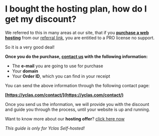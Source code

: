 # I bought the hosting plan, how do I get my discount?


  
We referred to this in many areas at our site, that if you  **[purchase a web hosting](https://yclas.com/self-hosted.html)**  from our  [referral link](https://yclas.com/hosting-pro), you are entitled to a PRO license no support.

So it is a very good deal!

**Once you do the purchase,  [contact us](https://yclas.com/contact/)  with the following information:**

-   The  **e-mail**  you are going to use for purchase
-   Your  **domain**
-   Your  **Order ID**, which you can find in your receipt

You can send the above information through the following contact page:

**[https://yclas.com/contact/](https://yclas.com/contact/)**

Once you send us the information, we will provide you with the discount and guide you through the process, until your website is up and running.

Want to know more about our  **hosting offer**?  [click here now](https://yclas.com/self-hosted.html)

*This guide is only for Yclas Self-hosted!*
